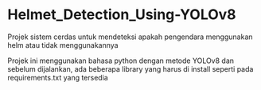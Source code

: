 # Helmet_Detection_Using-YOLOv8
Projek sistem cerdas untuk mendeteksi apakah pengendara menggunakan helm atau tidak menggunakannya

Projek ini menggunakan bahasa python dengan metode YOLOv8 dan sebelum dijalankan, ada beberapa library yang harus di install seperti pada requirements.txt yang tersedia
